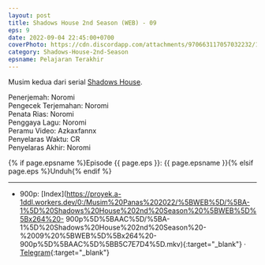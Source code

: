 ```yaml
---
layout: post
title: Shadows House 2nd Season (WEB) - 09
eps: 9
date: 2022-09-04 22:45:00+0700
coverPhoto: https://cdn.discordapp.com/attachments/970663117057032232/1015493968890437642/mpv-shot0134.jpg
category: Shadows-House-2nd-Season
epsname: Pelajaran Terakhir
---
```


Musim kedua dari serial [Shadows House](https://a-1fansub.github.io/Shadows-House-Paketan).

Penerjemah: Noromi<br>
Pengecek Terjemahan: Noromi<br>
Penata Rias: Noromi<br>
Penggaya Lagu: Noromi<br>
Peramu Video: Azkaxfannx<br>
Penyelaras Waktu: CR<br>
Penyelaras Akhir: Noromi<br>

{% if page.epsname %}Episode {{ page.eps }}: {{ page.epsname }}{% elsif page.eps %}Unduh{% endif %}

---
- 900p: [Index](https://proyek.a-1ddl.workers.dev/0:/Musim%20Panas%202022/%5BWEB%5D/%5BA-1%5D%20Shadows%20House%202nd%20Season%20%5BWEB%5D%5Bx264%20- 900p%5D%5BAAC%5D/%5BA-1%5D%20Shadows%20House%202nd%20Season%20-%2009%20%5BWEB%5D%5Bx264%20- 900p%5D%5BAAC%5D%5BB5C7E7D4%5D.mkv){:target="_blank"} &middot; [Telegram](https://t.me/a1fansubweeklies/116){:target="_blank"}
